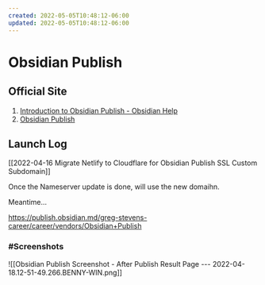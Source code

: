 ```yaml
---
created: 2022-05-05T10:48:12-06:00
updated: 2022-05-05T10:48:12-06:00
---
```

# Obsidian Publish

## Official Site
1. [Introduction to Obsidian Publish - Obsidian Help](https://help.obsidian.md/Obsidian+Publish/Introduction+to+Obsidian+Publish)
2. [Obsidian Publish](https://obsidian.md/publish)


## Launch Log

[[2022-04-16 Migrate Netlify to Cloudflare for Obsidian Publish SSL Custom Subdomain]]


Once the Nameserver update is done, will use the new domaihn.

Meantime...

https://publish.obsidian.md/greg-stevens-career/career/vendors/Obsidian+Publish


### #Screenshots


![[Obsidian Publish Screenshot - After Publish Result Page --- 2022-04-18.12-51-49.266.BENNY-WIN.png]]